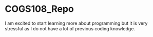 # COGS108_Repo
I am excited to start learning more about programming but it is very stressful as I do not have a lot of previous coding knowledge.
